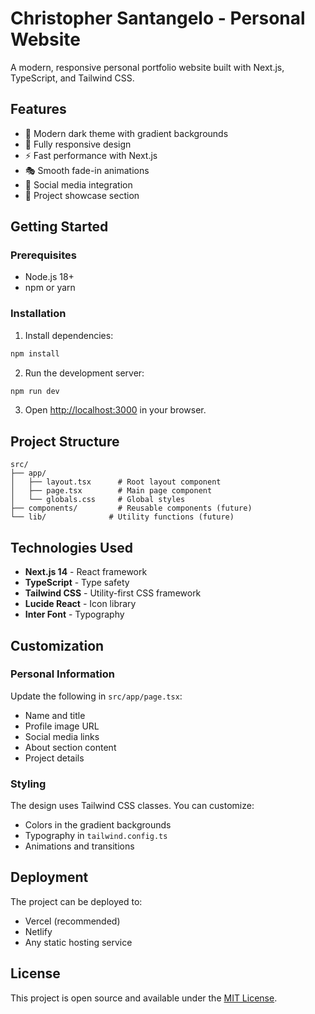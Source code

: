# Christopher Santangelo - Personal Website

A modern, responsive personal portfolio website built with Next.js, TypeScript, and Tailwind CSS.

## Features

- 🎨 Modern dark theme with gradient backgrounds
- 📱 Fully responsive design
- ⚡ Fast performance with Next.js
- 🎭 Smooth fade-in animations
- 🔗 Social media integration
- 📝 Project showcase section

## Getting Started

### Prerequisites

- Node.js 18+ 
- npm or yarn

### Installation

1. Install dependencies:
```bash
npm install
```

2. Run the development server:
```bash
npm run dev
```

3. Open [http://localhost:3000](http://localhost:3000) in your browser.

## Project Structure

```
src/
├── app/
│   ├── layout.tsx      # Root layout component
│   ├── page.tsx        # Main page component
│   └── globals.css     # Global styles
├── components/         # Reusable components (future)
└── lib/              # Utility functions (future)
```

## Technologies Used

- **Next.js 14** - React framework
- **TypeScript** - Type safety
- **Tailwind CSS** - Utility-first CSS framework
- **Lucide React** - Icon library
- **Inter Font** - Typography

## Customization

### Personal Information
Update the following in `src/app/page.tsx`:
- Name and title
- Profile image URL
- Social media links
- About section content
- Project details

### Styling
The design uses Tailwind CSS classes. You can customize:
- Colors in the gradient backgrounds
- Typography in `tailwind.config.ts`
- Animations and transitions

## Deployment

The project can be deployed to:
- Vercel (recommended)
- Netlify
- Any static hosting service

## License

This project is open source and available under the [MIT License](LICENSE). 